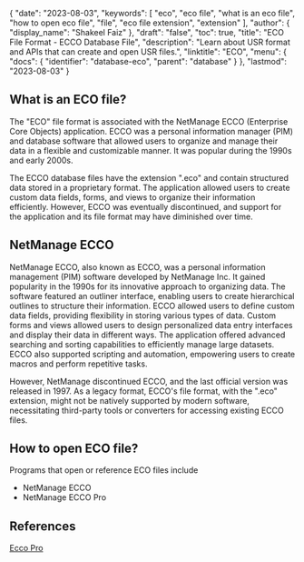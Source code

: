 {
  "date": "2023-08-03",
  "keywords": [
    "eco",
    "eco file",
    "what is an eco file",
    "how to open eco file",
    "file",
    "eco file extension",
    "extension"
  ],
  "author": {
    "display_name": "Shakeel Faiz"
  },
  "draft": "false",
  "toc": true,
  "title": "ECO File Format - ECCO Database File",
  "description": "Learn about USR format and APIs that can create and open USR files.",
  "linktitle": "ECO",
  "menu": {
    "docs": {
      "identifier": "database-eco",
      "parent": "database"
    }
  },
  "lastmod": "2023-08-03"
}

## What is an ECO file?

The "ECO" file format is associated with the NetManage ECCO (Enterprise Core Objects) application. ECCO was a personal information manager (PIM) and database software that allowed users to organize and manage their data in a flexible and customizable manner. It was popular during the 1990s and early 2000s.

The ECCO database files have the extension ".eco" and contain structured data stored in a proprietary format. The application allowed users to create custom data fields, forms, and views to organize their information efficiently. However, ECCO was eventually discontinued, and support for the application and its file format may have diminished over time.

## NetManage ECCO

NetManage ECCO, also known as ECCO, was a personal information management (PIM) software developed by NetManage Inc. It gained popularity in the 1990s for its innovative approach to organizing data. The software featured an outliner interface, enabling users to create hierarchical outlines to structure their information. ECCO allowed users to define custom data fields, providing flexibility in storing various types of data. Custom forms and views allowed users to design personalized data entry interfaces and display their data in different ways. The application offered advanced searching and sorting capabilities to efficiently manage large datasets. ECCO also supported scripting and automation, empowering users to create macros and perform repetitive tasks. 

However, NetManage discontinued ECCO, and the last official version was released in 1997. As a legacy format, ECCO's file format, with the ".eco" extension, might not be natively supported by modern software, necessitating third-party tools or converters for accessing existing ECCO files.

## How to open ECO file?

Programs that open or reference ECO files include

- NetManage ECCO
- NetManage ECCO Pro

## References
[Ecco Pro](https://en.wikipedia.org/wiki/Ecco_Pro)
